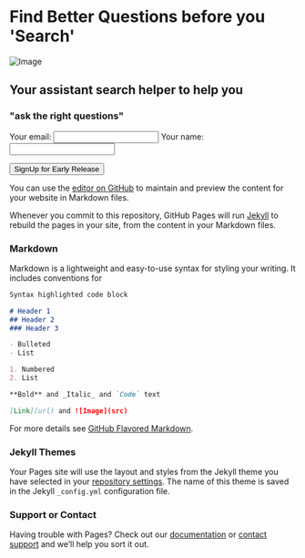 # Find Better Questions before you 'Search'

![Image](https://github.com/wizlearner/0research/0Research_MobileScreenShot.png)

## Your assistant search helper to help you

### "ask the right questions"

<form
  action="https://formspree.io/mqkelkyb"
  method="POST"
>
  <label>
    Your email:
    <input type="text" name="_replyto">
  </label>
  <label>
    Your name:
    <input type="text" name="_replyto">
  </label>

  <!-- your other form fields go here -->

  <button type="submit">SignUp for Early Release</button>
</form>



You can use the [editor on GitHub](https://github.com/wizlearner/0research.com/edit/master/index.md) to maintain and preview the content for your website in Markdown files.

Whenever you commit to this repository, GitHub Pages will run [Jekyll](https://jekyllrb.com/) to rebuild the pages in your site, from the content in your Markdown files.

### Markdown

Markdown is a lightweight and easy-to-use syntax for styling your writing. It includes conventions for

```markdown
Syntax highlighted code block

# Header 1
## Header 2
### Header 3

- Bulleted
- List

1. Numbered
2. List

**Bold** and _Italic_ and `Code` text

[Link](url) and ![Image](src)
```

For more details see [GitHub Flavored Markdown](https://guides.github.com/features/mastering-markdown/).

### Jekyll Themes

Your Pages site will use the layout and styles from the Jekyll theme you have selected in your [repository settings](https://github.com/wizlearner/0research.com/settings). The name of this theme is saved in the Jekyll `_config.yml` configuration file.

### Support or Contact

Having trouble with Pages? Check out our [documentation](https://help.github.com/categories/github-pages-basics/) or [contact support](https://github.com/contact) and we’ll help you sort it out.
